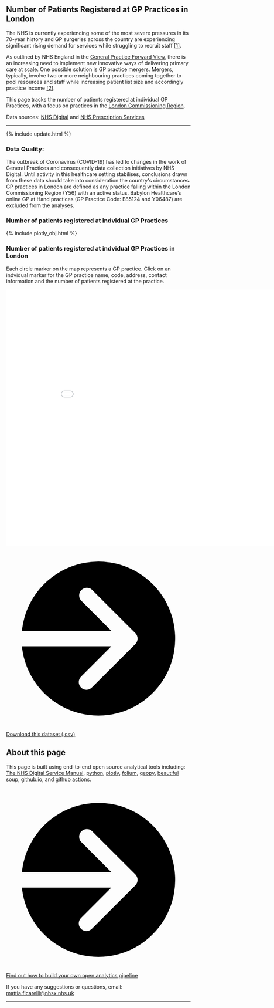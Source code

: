 <script src="https://cdn.plot.ly/plotly-latest.min.js"></script>

## Number of Patients Registered at GP Practices in London 

The NHS is currently experiencing some of the most severe pressures in its 70-year history and GP surgeries across the country are experiencing significant rising demand for services while struggling to recruit staff [[1]](https://www.bma.org.uk/advice-and-support/nhs-delivery-and-workforce/pressures/pressures-in-general-practice).

As outlined by NHS England in the [General Practice Forward View](https://www.england.nhs.uk/gp/gpfv/), there is an increasing need to implement new innovative ways of delivering primary care at scale. One possible solution is GP practice mergers. Mergers, typically, involve two or more neighbouring practices coming together to pool resources and staff while increasing patient list size and accordingly practice income [[2]](https://www.england.nhs.uk/south/wp-content/uploads/sites/6/2015/12/guide-mergers-gp.pdf).

This page tracks the number of patients registered at individual GP Practices, with a focus on practices in the [London Commissioning Region](https://www.england.nhs.uk/commissioning/).

Data sources: [NHS Digital](https://digital.nhs.uk/data-and-information/publications/statistical/patients-registered-at-a-gp-practice) and [NHS Prescription Services](https://digital.nhs.uk/services/organisation-data-service/file-downloads/gp-and-gp-practice-related-data) 

<hr class="nhsuk-u-margin-top-0 nhsuk-u-margin-bottom-6">

{% include update.html %}

<div class="nhsuk-warning-callout">
  <h3 class="nhsuk-warning-callout__label">
    Data Quality<span class="nhsuk-u-visually-hidden">:</span>
  </h3>
  <p>The outbreak of Coronavirus (COVID-19) has led to changes in the work of General Practices and consequently data collection initiatives by NHS Digital. Until activity in this healthcare setting stabilises, conclusions drawn from these data should take into consideration the country's circumstances. GP practices in London are defined as any practice falling within the London Commissioning Region (Y56) with an active status. Babylon Healthcare’s online GP at Hand practices (GP Practice Code: E85124 and Y06487) are excluded from the analyses. 
  </p>
</div>

### Number of patients registered at indvidual GP Practices 

{% include plotly_obj.html %}

### Number of patients registered at indvidual GP Practices in London

<p>
Each circle marker on the map represents a GP practice. Click on an indvidual marker for the GP practice name, code, address, contact information and the number of patients registered at the practice. 
</p>

<iframe width= "900" height="700"  src="assets/folium/folium_obj.html" style="border:none;"></iframe>

<div class="nhsuk-action-link">
  <a class="nhsuk-action-link__link" href="assets/data/gp_pop_london_mapped_final.csv">
    <svg class="nhsuk-icon nhsuk-icon__arrow-right-circle" xmlns="http://www.w3.org/2000/svg" viewBox="0 0 24 24" aria-hidden="true">
      <path d="M0 0h24v24H0z" fill="none"></path>
      <path d="M12 2a10 10 0 0 0-9.95 9h11.64L9.74 7.05a1 1 0 0 1 1.41-1.41l5.66 5.65a1 1 0 0 1 0 1.42l-5.66 5.65a1 1 0 0 1-1.41 0 1 1 0 0 1 0-1.41L13.69 13H2.05A10 10 0 1 0 12 2z"></path>
    </svg>
    <span class="nhsuk-action-link__text">Download this dataset (.csv)</span>
  </a>
</div>

## About this page

This page is built using end-to-end open source analytical tools including: [The NHS Digital Service Manual](https://service-manual.nhs.uk/), [python](https://nhs-pycom.net/), [plotly](https://plotly.com/python/), [folium](http://python-visualization.github.io/folium/), [geopy](https://geopy.readthedocs.io/en/stable/), [beautiful soup](https://www.crummy.com/software/BeautifulSoup/), [github.io](https://pages.github.com/), and [github actions](https://github.com/features/actions).

<div class="nhsuk-action-link">
  <a class="nhsuk-action-link__link" href="https://github.com/nhsx/open-analytics-template">
    <svg class="nhsuk-icon nhsuk-icon__arrow-right-circle" xmlns="http://www.w3.org/2000/svg" viewBox="0 0 24 24" aria-hidden="true">
      <path d="M0 0h24v24H0z" fill="none"></path>
      <path d="M12 2a10 10 0 0 0-9.95 9h11.64L9.74 7.05a1 1 0 0 1 1.41-1.41l5.66 5.65a1 1 0 0 1 0 1.42l-5.66 5.65a1 1 0 0 1-1.41 0 1 1 0 0 1 0-1.41L13.69 13H2.05A10 10 0 1 0 12 2z"></path>
    </svg>
    <span class="nhsuk-action-link__text">Find out how to build your own open analytics pipeline</span>
  </a>
</div>

If you have any suggestions or questions, email: <a href="mailto:mattia.ficarelli@nhsx.nhs.uk">mattia.ficarelli@nhsx.nhs.uk</a>

<hr class="nhsuk-u-margin-top-0 nhsuk-u-margin-bottom-6">
